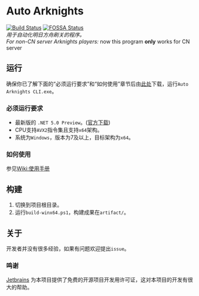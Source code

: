 # Auto Arknights

[![Build Status](https://rev-unit.visualstudio.com/Auto-Arknights/_apis/build/status/CCRcmcpe.Auto-Arknights?branchName=master)](https://rev-unit.visualstudio.com/Auto-Arknights/_build/latest?definitionId=1&branchName=master)
[![FOSSA Status](https://app.fossa.io/api/projects/git%2Bgithub.com%2FCCRcmcpe%2FAuto-Arknights.svg?type=shield)](https://app.fossa.io/projects/git%2Bgithub.com%2FCCRcmcpe%2FAuto-Arknights?ref=badge_shield)  
*用于自动化明日方舟刷关的程序。*  
*For non-CN server Arknights players:* now this program **only** works for CN server

## 运行

确保你已了解下面的“必须运行要求”和“如何使用”章节后由[此处](https://github.com/CCRcmcpe/Auto-Arknights/releases/latest)下载，运行`Auto Arknights CLI.exe`。

### 必须运行要求

* 最新版的 `.NET 5.0 Preview`。([官方下载](https://dotnet.microsoft.com/download/dotnet-core/5.0))
* CPU支持`AVX2`指令集且支持`x64`架构。
* 系统为`Windows`，版本为7及以上，目标架构为`x64`。  

### 如何使用

参见[Wiki:使用手册](https://github.com/CCRcmcpe/Auto-Arknights/wiki/%E4%BD%BF%E7%94%A8%E6%89%8B%E5%86%8C)

## 构建

1. 切换到项目根目录。  
2. 运行`build-winx64.ps1`，构建成果在`artifact/`。

## 关于

开发者并没有很多经验，如果有问题欢迎提出`issue`。

### 鸣谢

[Jetbrains](https://www.jetbrains.com/) 为本项目提供了免费的开源项目开发用许可证，这对本项目的开发有很大的帮助。
